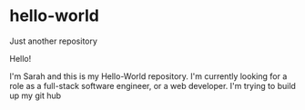 # hello-world
Just another repository

Hello!

I'm Sarah and this is my Hello-World repository. 
I'm currently looking for a role as a full-stack software engineer, or a web developer.
I'm trying to build up my git hub 
